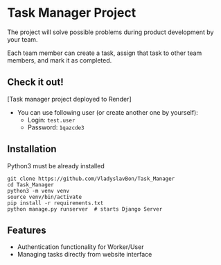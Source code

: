 # Task Manager Project

The project will solve possible problems during product development by your team.

Each team member can create a task, assign that task to other team members, and mark it as completed.

## Check it out!

[Task manager project deployed to Render]

- You can use following user (or create another one by yourself):
  - Login: `test.user`
  - Password: `1qazcde3`

## Installation

Python3 must be already installed

```shell
git clone https://github.com/VladyslavBon/Task_Manager
cd Task_Manager
python3 -m venv venv
source venv/bin/activate
pip install -r requirements.txt
python manage.py runserver  # starts Django Server
```

## Features

* Authentication functionality for Worker/User
* Managing tasks directly from website interface